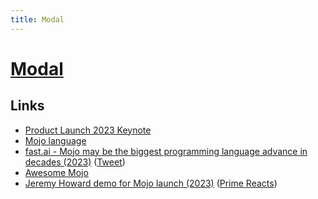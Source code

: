```yaml
---
title: Modal
---
```


# [Modal](https://modal.com/)

## Links

- [Product Launch 2023 Keynote](https://www.youtube.com/watch?v=-3Kf2ZZU-dg)
- [Mojo language](https://github.com/modularml/mojo)
- [fast.ai - Mojo may be the biggest programming language advance in decades (2023)](https://www.fast.ai/posts/2023-05-03-mojo-launch.html) ([Tweet](https://twitter.com/jeremyphoward/status/1653924474536984577))
- [Awesome Mojo](https://github.com/feep/awesome-mojo)
- [Jeremy Howard demo for Mojo launch (2023)](https://www.youtube.com/watch?v=6GvB5lZJqcE) ([Prime Reacts](https://www.youtube.com/watch?v=RZhTC33lStQ))
